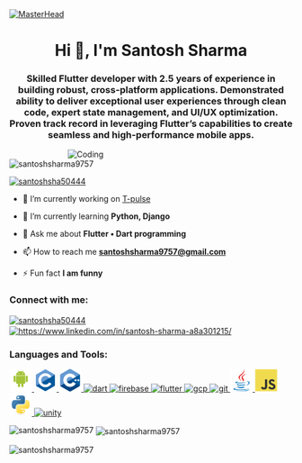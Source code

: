 <a href="https://rishavchanda.io">
  <img src="https://encrypted-tbn0.gstatic.com/images?q=tbn:ANd9GcQxbZ7fqaufem3-J24z-PmA9pQFtUprilI0fQ&s" alt="MasterHead" style="width:70%; height:300px;"/>
</a>
<h1 align="center">Hi 👋, I'm Santosh Sharma</h1>
<h3 align="center">Skilled Flutter developer with 2.5 years of experience in building robust, cross-platform applications. Demonstrated ability to deliver exceptional user experiences through clean code, expert state management, and UI/UX optimization. Proven track record in leveraging Flutter’s capabilities to create seamless and high-performance mobile apps.</h3>
<p align="left"> <img align="right" alt="Coding" width="400" src="https://i.pinimg.com/originals/81/17/8b/81178b47a8598f0c81c4799f2cdd4057.gif"> </p>

<p align="left"> <img src="https://komarev.com/ghpvc/?username=santoshsharma9757&label=Profile%20views&color=0e75b6&style=flat" alt="santoshsharma9757" /> </p>

<p align="left"> <a href="https://twitter.com/santoshsha50444" target="blank"><img src="https://img.shields.io/twitter/follow/santoshsha50444?logo=twitter&style=for-the-badge" alt="santoshsha50444" /></a> </p>

- 🔭 I’m currently working on [T-pulse](https://play.google.com/store/apps/details?id=com.detecttechnologies.tpulse)

- 🌱 I’m currently learning **Python, Django**

- 💬 Ask me about **Flutter • Dart programming**

- 📫 How to reach me **santoshsharma9757@gmail.com**

- ⚡ Fun fact **I am funny**

<h3 align="left">Connect with me:</h3>
<p align="left">
<a href="https://twitter.com/santoshsha50444" target="blank"><img align="center" src="https://raw.githubusercontent.com/rahuldkjain/github-profile-readme-generator/master/src/images/icons/Social/twitter.svg" alt="santoshsha50444" height="30" width="40" /></a>
<a href="https://linkedin.com/in/https://www.linkedin.com/in/santosh-sharma-a8a301215/" target="blank"><img align="center" src="https://raw.githubusercontent.com/rahuldkjain/github-profile-readme-generator/master/src/images/icons/Social/linked-in-alt.svg" alt="https://www.linkedin.com/in/santosh-sharma-a8a301215/" height="30" width="40" /></a>
</p>

<h3 align="left">Languages and Tools:</h3>
<p align="left"> <a href="https://developer.android.com" target="_blank" rel="noreferrer"> <img src="https://raw.githubusercontent.com/devicons/devicon/master/icons/android/android-original-wordmark.svg" alt="android" width="40" height="40"/> </a> <a href="https://www.cprogramming.com/" target="_blank" rel="noreferrer"> <img src="https://raw.githubusercontent.com/devicons/devicon/master/icons/c/c-original.svg" alt="c" width="40" height="40"/> </a> <a href="https://www.w3schools.com/cpp/" target="_blank" rel="noreferrer"> <img src="https://raw.githubusercontent.com/devicons/devicon/master/icons/cplusplus/cplusplus-original.svg" alt="cplusplus" width="40" height="40"/> </a> <a href="https://dart.dev" target="_blank" rel="noreferrer"> <img src="https://www.vectorlogo.zone/logos/dartlang/dartlang-icon.svg" alt="dart" width="40" height="40"/> </a> <a href="https://firebase.google.com/" target="_blank" rel="noreferrer"> <img src="https://www.vectorlogo.zone/logos/firebase/firebase-icon.svg" alt="firebase" width="40" height="40"/> </a> <a href="https://flutter.dev" target="_blank" rel="noreferrer"> <img src="https://www.vectorlogo.zone/logos/flutterio/flutterio-icon.svg" alt="flutter" width="40" height="40"/> </a> <a href="https://cloud.google.com" target="_blank" rel="noreferrer"> <img src="https://www.vectorlogo.zone/logos/google_cloud/google_cloud-icon.svg" alt="gcp" width="40" height="40"/> </a> <a href="https://git-scm.com/" target="_blank" rel="noreferrer"> <img src="https://www.vectorlogo.zone/logos/git-scm/git-scm-icon.svg" alt="git" width="40" height="40"/> </a> <a href="https://www.java.com" target="_blank" rel="noreferrer"> <img src="https://raw.githubusercontent.com/devicons/devicon/master/icons/java/java-original.svg" alt="java" width="40" height="40"/> </a> <a href="https://developer.mozilla.org/en-US/docs/Web/JavaScript" target="_blank" rel="noreferrer"> <img src="https://raw.githubusercontent.com/devicons/devicon/master/icons/javascript/javascript-original.svg" alt="javascript" width="40" height="40"/> </a> <a href="https://www.python.org" target="_blank" rel="noreferrer"> <img src="https://raw.githubusercontent.com/devicons/devicon/master/icons/python/python-original.svg" alt="python" width="40" height="40"/> </a> <a href="https://unity.com/" target="_blank" rel="noreferrer"> <img src="https://www.vectorlogo.zone/logos/unity3d/unity3d-icon.svg" alt="unity" width="40" height="40"/> </a> </p>

<p><img align="left" src="https://github-readme-stats.vercel.app/api/top-langs?username=santoshsharma9757&show_icons=true&locale=en&layout=compact" alt="santoshsharma9757" /></p>

<p>&nbsp;<img align="center" src="https://github-readme-stats.vercel.app/api?username=santoshsharma9757&show_icons=true&locale=en" alt="santoshsharma9757" /></p>

<p><img align="center" src="https://github-readme-streak-stats.herokuapp.com/?user=santoshsharma9757&" alt="santoshsharma9757" /></p>
